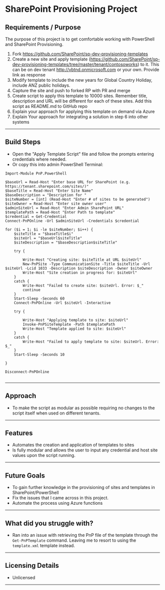 # SharePoint Provisioning Project

## Requirements / Purpose

The purpose of this project is to get comfortable working with PowerShell and SharePoint Provisioning.

1. Fork https://github.com/SharePoint/sp-dev-provisioning-templates
2. Create a new site and apply template (https://github.com/SharePoint/sp-dev-provisioning-templates/tree/master/tenant/contosoworks) to it. This can be on dev tenant http://vbtnd.onmicrosoft.com or your own. Provide link as response
3. Modify template to include the new years for Global Country Holiday, include ANZ public holidays.
4. Capture the site and push to forked RP with PR and merge
5. Create script to apply this template to 10000 sites. Remember title, description and URL will be different for each of these sites. Add this script as README.md to GitHub repo
6. Explain your approach for applying this template on demand via Azure
7. Explain Your approach for integrating a solution in step 6 into other systems

---

## Build Steps

- Open the "Apply Template Script" file and follow the prompts entering credentials where needed.
- Or copy this into admin PowerShell Terminal:

```
Import-Module PnP.PowerShell

$baseUrl = Read-Host "Enter base URL for SharePoint (e.g. https://tenant.sharepoint.com/sites/)"
$baseTitle = Read-Host "Enter Site Name"
$baseDescription = "Description for "
$siteNumber = [int] (Read-Host "Enter # of sites to be generated")
$siteOwner = Read-Host "Enter site owner user"
$adminSiteUrl = Read-Host "Enter Admin SharePoint URL"
$templatePath = Read-Host "Enter Path to template"
$credential = Get-Credential
Connect-PnPOnline -Url $adminSiteUrl -Credentials $credential

for ($i = 1; $i -le $siteNumber; $i++) {
    $siteTitle = "$baseTitle$i"
    $siteUrl = "$baseUrl$siteTitle"
    $siteDescription = "$baseDescription$siteTitle"

    try {

        Write-Host "Creating site: $siteTitle at URL $siteUrl"
        New-PnPSite -Type CommunicationSite -Title $siteTitle -Url $siteUrl -Lcid 1033 -Description $siteDescription -Owner $siteOwner
        Write-Host "Site creation in progress for: $siteUrl"
    }
    catch {
        Write-Host "Failed to create site: $siteUrl. Error: $_"
        continue
    }
    Start-Sleep -Seconds 60
    Connect-PnPOnline -Url $siteUrl -Interactive

    try {

        Write-Host "Applying template to site: $siteUrl"
        Invoke-PnPSiteTemplate -Path $templatePath
        Write-Host "Template applied to site: $siteUrl"
    }
    catch {
        Write-Host "Failed to apply template to site: $siteUrl. Error: $_"
    }
    Start-Sleep -Seconds 10

}

Disconnect-PnPOnline


```

---

## Approach

- To make the script as modular as possible requiring no changes to the script itself when used on different tenants.

---

## Features

- Automates the creation and application of templates to sites
- Is fully modular and allows the user to input any credential and host site values upon the script running.


---

## Future Goals

- To gain further knowledge in the provisioning of sites and templates in SharePoint/PowerShell
- Fix the issues that I came across in this project.
- Automate the process using Azure functions

---

## What did you struggle with?

- Ran into an issue with retrieving the PnP file of the template through the `Get-PnPTemplate` command. Leaving me to resort to using the `template.xml` template instead.

---

## Licensing Details

- Unlicensed

---
